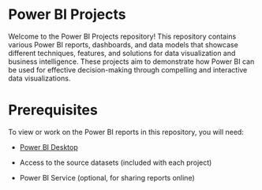 # Power BI Projects
Welcome to the Power BI Projects repository! This repository contains various Power BI reports, dashboards, and data models that showcase different techniques, features, and solutions for data visualization and business intelligence. These projects aim to demonstrate how Power BI can be used for effective decision-making through compelling and interactive data visualizations.
# Prerequisites
To view or work on the Power BI reports in this repository, you will need:

- [Power BI Desktop](https://powerbi.microsoft.com/desktop/)

- Access to the source datasets (included with each project)

- Power BI Service (optional, for sharing reports online)
